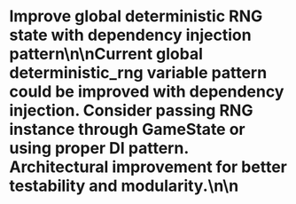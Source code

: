 # Improve global deterministic RNG state with dependency injection pattern\n\nCurrent global deterministic_rng variable pattern could be improved with dependency injection. Consider passing RNG instance through GameState or using proper DI pattern. Architectural improvement for better testability and modularity.\n\n<!-- GitHub Issue #275 -->